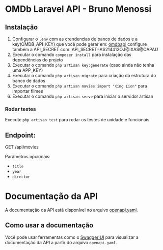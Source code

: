 # OMDb Laravel API - Bruno Menossi

## Instalação
1. Configurar o `.env` com as crendencias de banco de dados e a key(OMDB_API_KEY) que você pode gerar em: [omdbapi](https://www.omdbapi.com/apikey.aspx)
    configure também a API_SECRET com: API_SECRET=AS214412OJ@IXAS@OAPAU
2. Executar o comando `composer install` para instalação das dependências do projeto
3. Executar o comando `php artisan key:generate` (caso ainda não tenha uma APP_KEY)
4. Executar o comando `php artisan migrate` para criação da estrutura do banco de dados
5. Executar o comando `php artisan movies:import "King Lion"` para importar filmes
6. Executar o comando `php artisan serve` para iniciar o servidor artisan

### Rodar testes
  Execute `php artisan test` para rodar os testes de unidade e funcionais.

## Endpoint:
 GET /api/movies

Parâmetros opcionais:
- `title`
- `year`
- `director`

# Documentação da API
A documentação da API está disponível no arquivo [openapi.yaml](docs/openapi.yaml).

## Como usar a documentação
Você pode usar ferramentas como o [Swagger UI](https://editor.swagger.io) para visualizar a documentação da API a partir do arquivo `openapi.yaml`.





